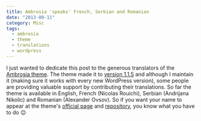 ```yaml
---
title: Ambrosia 'speaks' French, Serbian and Romanian
date: "2013-09-11"
category: Misc
tags:
  - ambrosia
  - theme
  - translations
  - wordpress
---
```


I just wanted to dedicate this post to the generous translators of the [Ambrosia theme](http://phrappe.com/ambrosia-theme/ "Ambrosia theme"). The theme made it to [version 1.1.5](http://wordpress.org/themes/ambrosia "Ambrosia theme") and although I maintain it (making sure it works with every new WordPress version), some people are providing valuable support by contributing their translations. So far the theme is available in English, French (Nicolas Rouichi), Serbian (Andrijana Nikolic) and Romanian (Alexander Ovsov). So if you want your name to appear at the theme's [official page](http://phrappe.com/ambrosia-theme/ "Ambrosia Theme") and [repository](https://github.com/tsevdos/Ambrosia "Ambrosia theme repository"), you know what you have to do 😉
